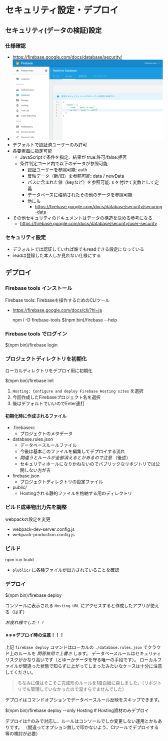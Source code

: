 セキュリティ設定・デプロイ
==================

## セキュリティ(データの検証)設定

### 仕様確認
  - https://firebase.google.com/docs/database/security/
  - ![sec](../images/sec.png)
  - デフォルトで認証済ユーザーのみ許可
  - 各要素毎に指定可能
    - JavaScriptで条件を指定、結果が true:許可/false:拒否
    - 条件判定コード内で以下のデータが参照可能
      - 認証ユーザーを参照可能: auth
      - 反映データ（新/旧）を参照可能: data / newData
      - パスに含まれた値（keyなど）を参照可能: `$` を付けて変数として定義
      - データベースに格納されたその他のデータを参照可能
      - 他にも
        - https://firebase.google.com/docs/database/security/securing-data
  - その他セキュリティのドキュメントはデータの構造を決める参考になる
    - https://firebase.google.com/docs/database/security/user-security

### セキュリティ設定

- デフォルトでは認証していれば誰でもreadできる設定になっている
- readは登録した本人しか見れない仕様にする

## デプロイ

### Firebase tools インストール

Firebase tools: Firebaseを操作するためのCLIツール

- https://firebase.google.com/docs/cli/?hl=ja

  npm i -D firebase-tools
  $(npm bin)/firebase --help

### Firebase tools でログイン

  $(npm bin)/firebase login

### プロジェクトディレクトリを初期化

ローカルディレクトリをデプロイ用に初期化

  $(npm bin)/firebase init

1. `Hosting: Configure and deploy Firebase Hosting sites` を選択
1. 今回作成したFirebaseプロジェクト名を選択
1. 後はデフォルトでいいのでEnter連打

#### 初期化時に作成されるファイル

- .firebaserc
  - プロジェクトのメタデータ
- database.rules.json
  - データベースルールファイル
  - 今後は基本このファイルを編集してデプロイする流れ
  - *間違うとルールが全部消えるとかあるので注意* （後述）
  - セキュリティホールになりかねないのでパブリックなリポジトリでは公開しない方が吉
- firebase.json
  - プロジェクトディレクトリの設定ファイル
- public/
  - Hostingされる静的ファイルを格納する用のディレクトリ

### ビルド成果物出力先を調整

webpackの設定を変更

- webpack-dev-server.config.js
- webpack-production.config.js

### ビルド

  npm run build

- `plublic/` に各種ファイルが出力されていることを確認

### デプロイ

  $(npm bin)/firebase deploy

コンソールに表示される `Hosting URL` にアクセスすると作成したアプリが使える（はず）

*お疲れ様でした！！*

#### ※※※デプロイ時の注意！！！

上記 `firebase deploy` コマンドはローカルの `./database.rules.json` でクラウド上のルールを *問答無用で上書き* します。
データベースルールはセキュリティリスクがかなり高いです（とゆーかデータを守る唯一の手段です）。
ローカルファイルが間違った状態で知らずに上がってしまったみたいなケースは十分に注意してください。

> ちなみに僕はそこそこ完成形のルールを1度白紙に戻しました。（リポジトリでも管理していなかったので涙すらでませんでした）

デプロイはコマンドオプションでデータベースルール反映をスキップできます。

  $(npm bin)/firebase deploy --only Hosting  # Hosting資材のみデプロイ

デプロイは↑のみで対応し、ルールはコンソールでしか変更しない運用とかもありです。
（間違ってオプション無しで叩かないよう、CIツールでデプロイする等の検討が必要）
